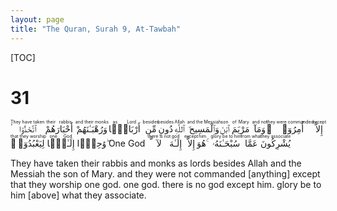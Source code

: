 ```yaml
---
layout: page
title: "The Quran, Surah 9, At-Tawbah"
---
```


[TOC]

                      
# 31

<ruby>ٱتَّخَذُوٓا۟<rt>They have taken</rt></ruby> <ruby>أَحْبَارَهُمْ<rt>their rabbis</rt></ruby> <ruby>وَرُهْبَـٰنَهُمْ<rt>and their monks</rt></ruby>  <ruby>أَرْبَابًۭا<rt>as Lord</rt></ruby> <ruby>مِّن<rt>besides</rt></ruby> <ruby>دُونِ<rt>besides</rt></ruby> <ruby>ٱللَّهِ<rt>Allah</rt></ruby> <ruby>وَٱلْمَسِيحَ<rt>and the Messiah</rt></ruby> <ruby>ٱبْنَ<rt>son</rt></ruby> <ruby>مَرْيَمَ<rt>of Mary</rt></ruby> <ruby>وَمَآ<rt>and not</rt></ruby> <ruby>أُمِرُوٓا۟<rt>they were commanded</rt></ruby> <ruby>إِلَّا<rt>except</rt></ruby> <ruby>لِيَعْبُدُوٓا۟<rt>that they worship</rt></ruby> <ruby>إِلَـٰهًۭا<rt>one God</rt></ruby> <ruby>وَٰحِدًۭا ۖ<rt></rt>One God</ruby> <ruby>لَّآ<rt>there is not</rt></ruby> <ruby>إِلَـٰهَ<rt>god</rt></ruby> <ruby>إِلَّا<rt>except</rt></ruby> <ruby>هُوَ ۚ<rt>him</rt></ruby> <ruby>سُبْحَـٰنَهُۥ<rt>glory be to him</rt></ruby> <ruby>عَمَّا<rt>from what</rt></ruby> <ruby>يُشْرِكُونَ<rt>they associate</rt></ruby>

They have taken their rabbis and monks as lords besides Allah and the Messiah the son of Mary. and they were not commanded [anything] except that they worship one god. one god. there is no god except him. glory be to him [above] what they associate.
